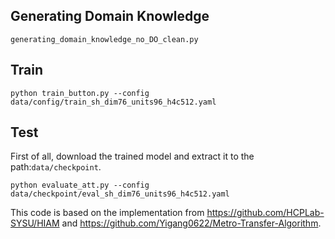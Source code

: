 ## Generating Domain Knowledge
```
generating_domain_knowledge_no_DO_clean.py

```
## Train
```
python train_button.py --config data/config/train_sh_dim76_units96_h4c512.yaml
```

## Test
First of all, download the trained model and extract it to the path:`data/checkpoint`.

```
python evaluate_att.py --config data/checkpoint/eval_sh_dim76_units96_h4c512.yaml
```

This code is based on the implementation from https://github.com/HCPLab-SYSU/HIAM and https://github.com/Yigang0622/Metro-Transfer-Algorithm.
